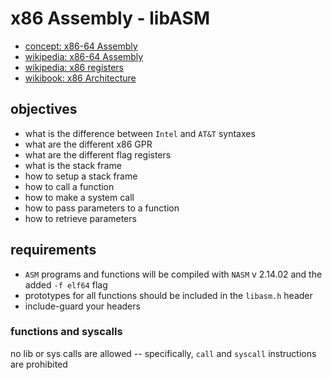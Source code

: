 # x86 Assembly - libASM

- [concept: x86-64 Assembly](https://intranet.atlasschool.com/concepts/924)
- [wikipedia: x86-64 Assembly](https://en.wikipedia.org/wiki/X86_assembly_language)
- [wikipedia: x86 registers](https://en.wikipedia.org/wiki/X86#x86_registers)
- [wikibook: x86 Architecture](https://en.wikibooks.org/wiki/X86_Assembly/X86_Architecture)

## objectives

- what is the difference between `Intel` and `AT&T` syntaxes
- what are the different x86 GPR
- what are the different flag registers
- what is the stack frame
- how to setup a stack frame
- how to call a function
- how to make a system call
- how to pass parameters to a function
- how to retrieve parameters

## requirements

- `ASM` programs and functions will be compiled with `NASM` v 2.14.02 and
  the added `-f elf64` flag
- prototypes for all functions should be included in the `libasm.h` header
- include-guard your headers

### functions and syscalls

no lib or sys calls are allowed -- specifically, `call` and `syscall`
instructions are prohibited
